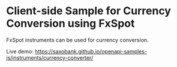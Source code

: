 # Client-side Sample for Currency Conversion using FxSpot

FxSpot instruments can be used for currency conversion.

Live demo: https://saxobank.github.io/openapi-samples-js/instruments/currency-converter/
